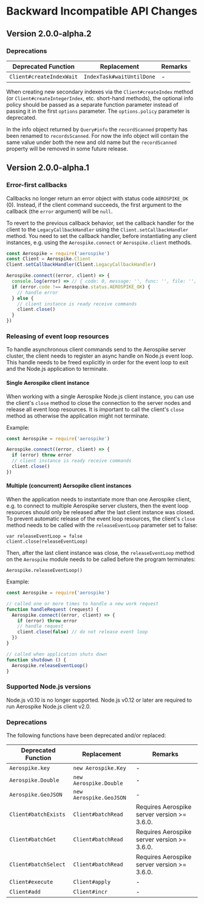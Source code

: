 # Backward Incompatible API Changes

## Version 2.0.0-alpha.2

### Deprecations

| Deprecated Function      | Replacement               | Remarks                                     |
| ------------------------ | ------------------------- | ------------------------------------------- |
| `Client#createIndexWait` | `IndexTask#waitUntilDone` | -                                           |

When creating new secondary indexes via the `Client#createIndex` method (or
`Client#createIntegerIndex`, etc. short-hand methods), the optional info policy
should be passed as a separate function parameter instead of passing it in the
first `options` parameter. The `options.policy` parameter is deprecated.

In the info object returned by `Query#info` the `recordScanned` property has
been renamed to `recordsScanned`. For now the info object will contain the same
value under both the new and old name but the `recordScanned` property will be
removed in some future release.

## Version 2.0.0-alpha.1

### Error-first callbacks

Callbacks no longer return an error object with status code
`AEROSPIKE_OK` (0). Instead, if the client command succeeds, the first
argument to the callback (the `error` argument) will be `null`.

To revert to the previous callback behavior, set the callback handler for the
client to the `LegacyCallbackHandler` using the `Client.setCallbackHandler`
method. You need to set the callback handler, before instantiating any client
instances, e.g. using the `Aerospike.connect` or `Aerospike.client` methods.

```javascript
const Aerospike = require('aerospike')
const Client = Aerospike.Client
Client.setCallbackHandler(Client.LegacyCallbackHandler)

Aerospike.connect((error, client) => {
  console.log(error) => // { code: 0, message: '', func: '', file: '', line: 0 }
  if (error.code !== Aerospike.status.AEROSPIKE_OK) {
    // handle error
  } else {
    // client instance is ready receive commands
    client.close()
  }
})
```

### Releasing of event loop resources

To handle asynchronous client commands send to the Aerospike server cluster,
the client needs to register an async handle on Node.js event loop. This handle
needs to be freed explicitly in order for the event loop to exit and the
Node.js application to terminate.

#### Single Aerospike client instance

When working with a single Aerospike Node.js client instance, you can use the
client's `close` method to close the connection to the server nodes and release
all event loop resources. It is important to call the client's `close` method
as otherwise the application might not terminate.

Example:

```javascript
const Aerospike = require('aerospike')

Aerospike.connect((error, client) => {
  if (error) throw error
  // client instance is ready receive commands
  client.close()
})
```

#### Multiple (concurrent) Aersopike client instances

When the application needs to instantiate more than one Aerospike client, e.g.
to connect to multiple Aerospike server clusters, then the event loop resources
should only be released after the last client instance was closed. To prevent
automatic release of the event loop resources, the client's `close` method
needs to be called with the `releaseEventLoop` parameter set to false:

    var releaseEventLoop = false
    client.close(releaseEventLoop)

Then, after the last client instance was close, the `releaseEventLoop` method
on the `Aerospike` module needs to be called before the program terminates:

    Aerospike.releaseEventLoop()

Example:

````javascript
const Aerospike = require('aerospike')

// called one or more times to handle a new work request
function handleRequest (request) {
  Aerospike.connect((error, client) => {
    if (error) throw error
    // handle request
    client.close(false) // do not release event loop
  })
}

// called when application shuts down
function shutdown () {
  Aerospike.releaseEventLoop()
}
````

### Supported Node.js versions

Node.js v0.10 is no longer supported. Node.js v0.12 or later are required to
run Aerospike Node.js client v2.0.

### Deprecations

The following functions have been deprecated and/or replaced:

| Deprecated Function  | Replacement             | Remarks                                     |
| -------------------- | ----------------------- | ------------------------------------------- |
| `Aerospike.key`      | `new Aerospike.Key`     | -                                           |
| `Aerospike.Double`   | `new Aerospike.Double`  | -                                           |
| `Aerospike.GeoJSON`  | `new Aerospike.GeoJSON` | -                                           |
| `Client#batchExists` | `Client#batchRead`      | Requires Aerospike server version >= 3.6.0. |
| `Client#batchGet`    | `Client#batchRead`      | Requires Aerospike server version >= 3.6.0. |
| `Client#batchSelect` | `Client#batchRead`      | Requires Aerospike server version >= 3.6.0. |
| `Client#execute`     | `Client#apply`          | -                                           |
| `Client#add`         | `Client#incr`           | -                                           |
